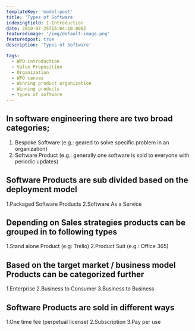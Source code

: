 ```yaml
---
templateKey: 'model-post'
title: 'Types of Software'
indexingField: 1-Introduction
date: 2019-07-25T15:04:10.000Z
featuredimage: '/img/default-image.png'
featuredpost: true
description: 'Types of Software'

tags:
  - WPO introduction
  - Value Proposition
  - Organization
  - WPO canvas
  - Winning product organization
  - Winning products
  - types of software
---
```

## In software engineering there are two broad categories;

1. Bespoke Software (e.g.: geared to solve specific problem in an organization)
2. Software Product (e.g.: generally one software is sold to everyone with periodic updates)


## Software Products are sub divided based on the deployment model

1.Packaged Software Products
2.Software As a Service


## Depending on Sales strategies products can be grouped in to following types

1.Stand alone Product (e.g: Trello)
2.Product Suit (e.g.: Office 365)


## Based on the target market / business model Products can be categorized further

1.Enterprise
2.Business to Consumer
3.Business to Business


## Software Products are sold in different ways

1.One time fee (perpetual license)
2.Subscription
3.Pay per use

